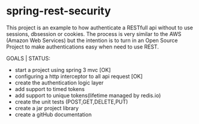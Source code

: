 spring-rest-security
====================

This project is an example to how authenticate a RESTfull api without to use sessions, dbsession or cookies. The process is 
very similar to the AWS (Amazon Web Services) but the intention is to turn in an Open Source Project to make authentications easy when need to use REST.

GOALS | STATUS:
- start a  project using spring 3 mvc [OK]
- configuring a http interceptor to all api request [OK]
- create the authentication logic layer
- add support to timed tokens
- add support to unique tokens(lifetime managed by redis.io)
- create the unit tests (POST,GET,DELETE,PUT)
- create a jar project library
- create a gitHub documentation
